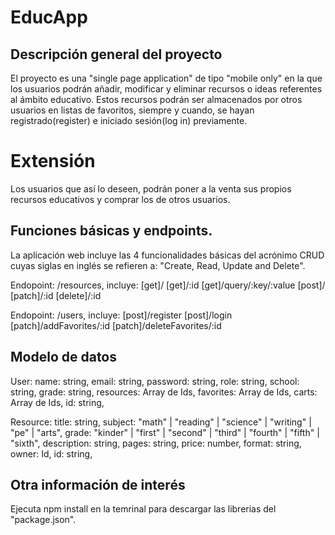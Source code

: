 # EducApp

## Descripción general del proyecto

El proyecto es una "single page application" de tipo "mobile only" en la que los usuarios podrán añadir, modificar y eliminar recursos o ideas referentes al ámbito educativo. Estos recursos podrán ser almacenados por otros usuarios en listas de favoritos, siempre y cuando, se hayan registrado(register) e
iniciado sesión(log in) previamente. 
# Extensión
Los usuarios que así lo deseen, podrán poner a la venta sus propios recursos educativos y comprar los de otros usuarios.

## Funciones básicas y endpoints.

La aplicación web incluye las 4 funcionalidades básicas del acrónimo CRUD cuyas siglas en inglés se refieren a: "Create, Read, Update and Delete".

Endopoint: /resources, incluye:
[get]/ [get]/:id [get]/query/:key/:value [post]/ [patch]/:id [delete]/:id

Endopoint: /users, incluye:
[post]/register [post]/login [patch]/addFavorites/:id [patch]/deleteFavorites/:id

## Modelo de datos

User:
name: string,
email: string,
password: string,
role: string,
school: string,
grade: string,
resources: Array de Ids,
favorites: Array de Ids,
carts: Array de Ids,
id: string,

Resource:
title: string,
subject: "math" | "reading" | "science" | "writing" | "pe" | "arts",
grade: "kinder" | "first" | "second" | "third" | "fourth" | "fifth" | "sixth",
description: string,
pages: string,
price: number,
format: string,
owner: Id,
id: string,

## Otra información de interés

Ejecuta npm install en la temrinal para descargar las librerias del "package.json".
